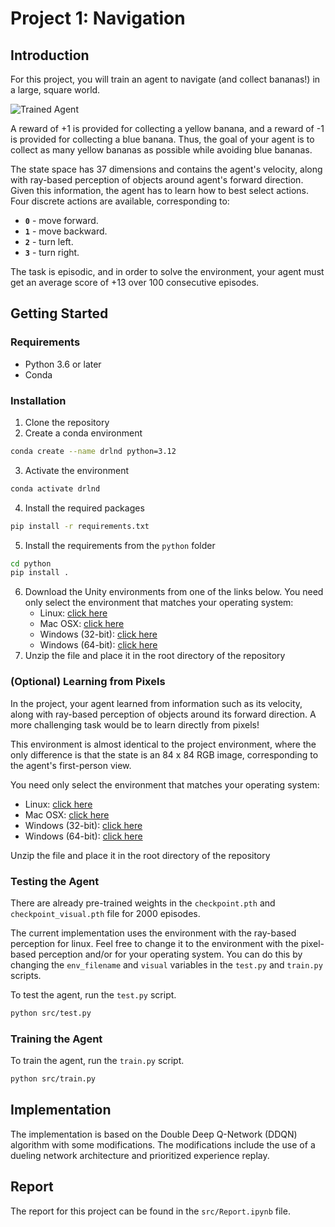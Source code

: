 [//]: # (Image References)

[image1]: https://user-images.githubusercontent.com/10624937/42135619-d90f2f28-7d12-11e8-8823-82b970a54d7e.gif "Trained Agent"

# Project 1: Navigation

## Introduction

For this project, you will train an agent to navigate (and collect bananas!) in a large, square world.

![Trained Agent][image1]

A reward of +1 is provided for collecting a yellow banana, and a reward of -1 is provided for collecting a blue banana.  Thus, the goal of your agent is to collect as many yellow bananas as possible while avoiding blue bananas.  

The state space has 37 dimensions and contains the agent's velocity, along with ray-based perception of objects around agent's forward direction.  Given this information, the agent has to learn how to best select actions.  Four discrete actions are available, corresponding to:
- **`0`** - move forward.
- **`1`** - move backward.
- **`2`** - turn left.
- **`3`** - turn right.

The task is episodic, and in order to solve the environment, your agent must get an average score of +13 over 100 consecutive episodes.

## Getting Started

### Requirements
- Python 3.6 or later
- Conda

### Installation
1. Clone the repository
2. Create a conda environment
```bash
conda create --name drlnd python=3.12
```
3. Activate the environment
```bash
conda activate drlnd
```
4. Install the required packages
```bash
pip install -r requirements.txt
```
5. Install the requirements from the `python` folder
```bash
cd python
pip install .
```
6. Download the Unity environments from one of the links below. You need only select the environment that matches your operating system:
    - Linux: [click here](https://s3-us-west-1.amazonaws.com/udacity-drlnd/P1/Banana/Banana_Linux.zip)
    - Mac OSX: [click here](https://s3-us-west-1.amazonaws.com/udacity-drlnd/P1/Banana/Banana.app.zip)
    - Windows (32-bit): [click here](https://s3-us-west-1.amazonaws.com/udacity-drlnd/P1/Banana/Banana_Windows_x86.zip)
    - Windows (64-bit): [click here](https://s3-us-west-1.amazonaws.com/udacity-drlnd/P1/Banana/Banana_Windows_x86_64.zip)
7. Unzip the file and place it in the root directory of the repository

### (Optional) Learning from Pixels

In the project, your agent learned from information such as its velocity, along with ray-based perception of objects around its forward direction.  A more challenging task would be to learn directly from pixels!

This environment is almost identical to the project environment, where the only difference is that the state is an 84 x 84 RGB image, corresponding to the agent's first-person view.

You need only select the environment that matches your operating system:
- Linux: [click here](https://s3-us-west-1.amazonaws.com/udacity-drlnd/P1/Banana/VisualBanana_Linux.zip)
- Mac OSX: [click here](https://s3-us-west-1.amazonaws.com/udacity-drlnd/P1/Banana/VisualBanana.app.zip)
- Windows (32-bit): [click here](https://s3-us-west-1.amazonaws.com/udacity-drlnd/P1/Banana/VisualBanana_Windows_x86.zip)
- Windows (64-bit): [click here](https://s3-us-west-1.amazonaws.com/udacity-drlnd/P1/Banana/VisualBanana_Windows_x86_64.zip)

Unzip the file and place it in the root directory of the repository

### Testing the Agent

There are already pre-trained weights in the `checkpoint.pth` and `checkpoint_visual.pth` file for 2000 episodes.

The current implementation uses the environment with the ray-based perception for linux. Feel free to change it to the environment with the pixel-based perception and/or for your operating system. You can do this by changing the `env_filename` and `visual` variables in the `test.py` and `train.py` scripts.

To test the agent, run the `test.py` script.

```bash
python src/test.py
```

### Training the Agent

To train the agent, run the `train.py` script.

```bash
python src/train.py
```

## Implementation

The implementation is based on the Double Deep Q-Network (DDQN) algorithm with some modifications. The modifications include the use of a dueling network architecture and prioritized experience replay.

## Report

The report for this project can be found in the `src/Report.ipynb` file.

